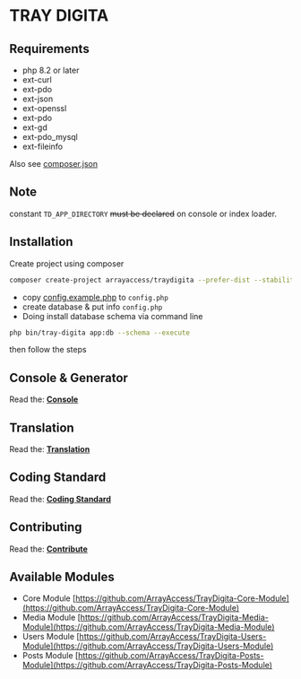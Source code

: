 # TRAY DIGITA


## Requirements

- php 8.2 or later
- ext-curl
- ext-pdo
- ext-json
- ext-openssl
- ext-pdo
- ext-gd
- ext-pdo_mysql
- ext-fileinfo

Also see [composer.json](composer.json)

## Note

constant ```TD_APP_DIRECTORY``` ~~must be declared~~ on console or index loader.


## Installation

Create project using composer

```bash
composer create-project arrayaccess/traydigita --prefer-dist --stability=dev example.com
```

- copy [config.example.php](config.example.php) to `config.php`
- create database & put info `config.php`
- Doing install database schema via command line

```bash
php bin/tray-digita app:db --schema --execute
```

then follow the steps

## Console & Generator

Read the: **[Console](CONSOLE.md)**

## Translation

Read the: **[Translation](TRANSLATION.md)**

## Coding Standard

Read the: **[Coding Standard](CODING_STANDARD.md)**

## Contributing

Read the: **[Contribute](CONTRIBUTING.md)**

## Available Modules

- Core Module [https://github.com/ArrayAccess/TrayDigita-Core-Module](https://github.com/ArrayAccess/TrayDigita-Core-Module)
- Media Module [https://github.com/ArrayAccess/TrayDigita-Media-Module](https://github.com/ArrayAccess/TrayDigita-Media-Module)
- Users Module [https://github.com/ArrayAccess/TrayDigita-Users-Module](https://github.com/ArrayAccess/TrayDigita-Users-Module)
- Posts Module [https://github.com/ArrayAccess/TrayDigita-Posts-Module](https://github.com/ArrayAccess/TrayDigita-Posts-Module)
